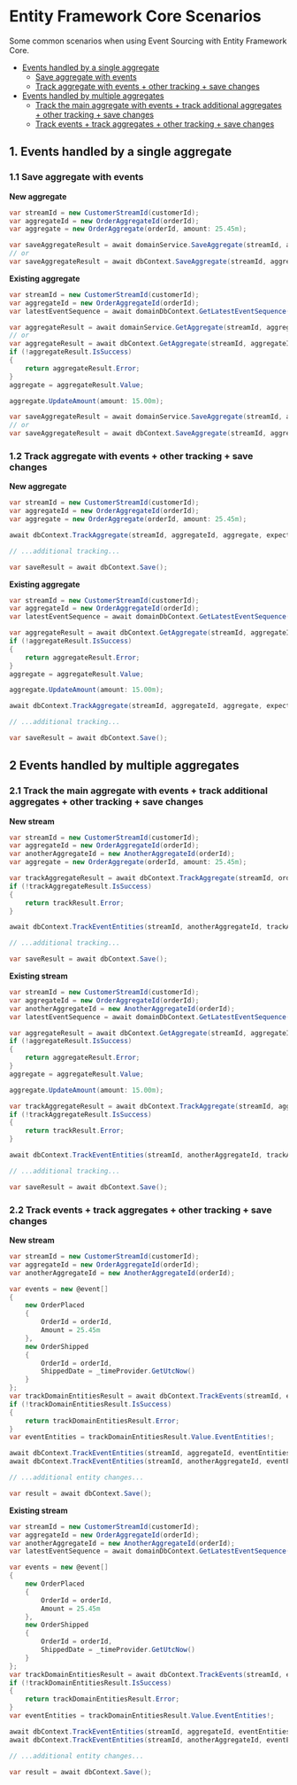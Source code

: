 # Entity Framework Core Scenarios

Some common scenarios when using Event Sourcing with Entity Framework Core.

- [Events handled by a single aggregate](#1)
    - [Save aggregate with events](#1.1)
    - [Track aggregate with events + other tracking + save changes](#1.2)
- [Events handled by multiple aggregates](#2)
    - [Track the main aggregate with events + track additional aggregates + other tracking + save changes](#2.1)
    - [Track events + track aggregates + other tracking + save changes](#2.2)

<a name="1"></a>
## 1. Events handled by a single aggregate

<a name="1.1"></a>
### 1.1 Save aggregate with events

**New aggregate**
```C#
var streamId = new CustomerStreamId(customerId);
var aggregateId = new OrderAggregateId(orderId);
var aggregate = new OrderAggregate(orderId, amount: 25.45m);

var saveAggregateResult = await domainService.SaveAggregate(streamId, aggregateId, aggregate, expectedEventSequence: 0);
// or
var saveAggregateResult = await dbContext.SaveAggregate(streamId, aggregateId, aggregate, expectedEventSequence: 0);
```

**Existing aggregate**
```C#
var streamId = new CustomerStreamId(customerId);
var aggregateId = new OrderAggregateId(orderId);
var latestEventSequence = await domainDbContext.GetLatestEventSequence(streamId);

var aggregateResult = await domainService.GetAggregate(streamId, aggregateId);
// or
var aggregateResult = await dbContext.GetAggregate(streamId, aggregateId);
if (!aggregateResult.IsSuccess)
{
    return aggregateResult.Error;
}
aggregate = aggregateResult.Value;

aggregate.UpdateAmount(amount: 15.00m);

var saveAggregateResult = await domainService.SaveAggregate(streamId, aggregateId, aggregate, expectedEventSequence: latestEventSequence);
// or
var saveAggregateResult = await dbContext.SaveAggregate(streamId, aggregateId, aggregate, expectedEventSequence: latestEventSequence);
```

<a name="1.2"></a>
### 1.2 Track aggregate with events + other tracking + save changes

**New aggregate**
```C#
var streamId = new CustomerStreamId(customerId);
var aggregateId = new OrderAggregateId(orderId);
var aggregate = new OrderAggregate(orderId, amount: 25.45m);

await dbContext.TrackAggregate(streamId, aggregateId, aggregate, expectedEventSequence: 0);

// ...additional tracking...

var saveResult = await dbContext.Save();
```

**Existing aggregate**
```C#
var streamId = new CustomerStreamId(customerId);
var aggregateId = new OrderAggregateId(orderId);
var latestEventSequence = await domainDbContext.GetLatestEventSequence(streamId);

var aggregateResult = await dbContext.GetAggregate(streamId, aggregateId);
if (!aggregateResult.IsSuccess)
{
    return aggregateResult.Error;
}
aggregate = aggregateResult.Value;

aggregate.UpdateAmount(amount: 15.00m);

await dbContext.TrackAggregate(streamId, aggregateId, aggregate, expectedEventSequence: latestEventSequence);

// ...additional tracking...

var saveResult = await dbContext.Save();
```

<a name="2"></a>
## 2 Events handled by multiple aggregates

<a name="2.1"></a>
### 2.1 Track the main aggregate with events + track additional aggregates + other tracking + save changes

**New stream**
```C#
var streamId = new CustomerStreamId(customerId);
var aggregateId = new OrderAggregateId(orderId);
var anotherAggregateId = new AnotherAggregateId(orderId);
var aggregate = new OrderAggregate(orderId, amount: 25.45m);

var trackAggregateResult = await dbContext.TrackAggregate(streamId, orderAggregateId, aggregate, expectedEventSequence: 0);
if (!trackAggregateResult.IsSuccess)
{
    return trackResult.Error;
}

await dbContext.TrackEventEntities(streamId, anotherAggregateId, trackAggregateResult.Value.EventEntities!, expectedEventSequence: 0);

// ...additional tracking...

var saveResult = await dbContext.Save();
```

**Existing stream**
```C#
var streamId = new CustomerStreamId(customerId);
var aggregateId = new OrderAggregateId(orderId);
var anotherAggregateId = new AnotherAggregateId(orderId);
var latestEventSequence = await domainDbContext.GetLatestEventSequence(streamId);

var aggregateResult = await dbContext.GetAggregate(streamId, aggregateId);
if (!aggregateResult.IsSuccess)
{
    return aggregateResult.Error;
}
aggregate = aggregateResult.Value;

aggregate.UpdateAmount(amount: 15.00m);

var trackAggregateResult = await dbContext.TrackAggregate(streamId, aggregateId, aggregate, expectedEventSequence: latestEventSequence);
if (!trackAggregateResult.IsSuccess)
{
    return trackResult.Error;
}

await dbContext.TrackEventEntities(streamId, anotherAggregateId, trackAggregateResult.Value.EventEntities!, expectedEventSequence: latestEventSequence);

// ...additional tracking...

var saveResult = await dbContext.Save();
```

<a name="2.2"></a>
### 2.2 Track events + track aggregates + other tracking + save changes

**New stream**
```C#
var streamId = new CustomerStreamId(customerId);
var aggregateId = new OrderAggregateId(orderId);
var anotherAggregateId = new AnotherAggregateId(orderId);

var events = new @event[]
{
    new OrderPlaced
    {
        OrderId = orderId,
        Amount = 25.45m
    },
    new OrderShipped
    {
        OrderId = orderId,
        ShippedDate = _timeProvider.GetUtcNow()
    }
};
var trackDomainEntitiesResult = await dbContext.TrackEvents(streamId, events, expectedEventSequence: 0);
if (!trackDomainEntitiesResult.IsSuccess)
{
    return trackDomainEntitiesResult.Error;
}
var eventEntities = trackDomainEntitiesResult.Value.EventEntities!;

await dbContext.TrackEventEntities(streamId, aggregateId, eventEntities, expectedEventSequence: 0);
await dbContext.TrackEventEntities(streamId, anotherAggregateId, eventEntities, expectedEventSequence: 0);

// ...additional entity changes...

var result = await dbContext.Save();
```

**Existing stream**
```C#
var streamId = new CustomerStreamId(customerId);
var aggregateId = new OrderAggregateId(orderId);
var anotherAggregateId = new AnotherAggregateId(orderId);
var latestEventSequence = await domainDbContext.GetLatestEventSequence(streamId);

var events = new @event[]
{
    new OrderPlaced
    {
        OrderId = orderId,
        Amount = 25.45m
    },
    new OrderShipped
    {
        OrderId = orderId,
        ShippedDate = _timeProvider.GetUtcNow()
    }
};
var trackDomainEntitiesResult = await dbContext.TrackEvents(streamId, events, expectedEventSequence: latestEventSequence);
if (!trackDomainEntitiesResult.IsSuccess)
{
    return trackDomainEntitiesResult.Error;
}
var eventEntities = trackDomainEntitiesResult.Value.EventEntities!;

await dbContext.TrackEventEntities(streamId, aggregateId, eventEntities, expectedEventSequence: latestEventSequence);
await dbContext.TrackEventEntities(streamId, anotherAggregateId, eventEntities, expectedEventSequence: latestEventSequence);

// ...additional entity changes...

var result = await dbContext.Save();
```

